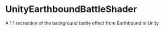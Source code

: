 # UnityEarthboundBattleShader

A 1:1 recreation of the background battle effect from Earthbound in Unity
